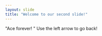 ```yaml
---
layout: slide
title: "Welcome to our second slide!"
---
```

"Ace forever! "
Use the left arrow to go back!

